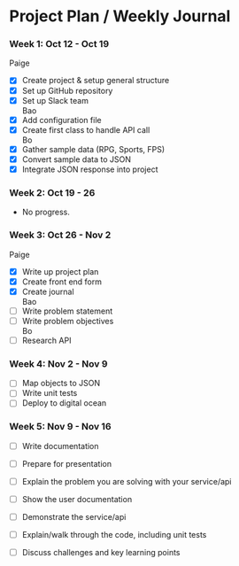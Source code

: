 # Project Plan / Weekly Journal

### Week 1: Oct 12 - Oct 19  
Paige    
- [X] Create project & setup general structure  
- [X] Set up GitHub repository  
- [X] Set up Slack team  
Bao  
- [X] Add configuration file  
- [X] Create first class to handle API call  
Bo  
- [X] Gather sample data (RPG, Sports, FPS)  
- [X] Convert sample data to JSON   
- [X] Integrate JSON response into project  

### Week 2: Oct 19 - 26  
- No progress.  

### Week 3: Oct 26 - Nov 2  
Paige    
- [X] Write up project plan  
- [X] Create front end form  
- [x] Create journal  
Bao  
- [ ] Write problem statement  
- [ ] Write problem objectives  
Bo  
- [ ] Research API  

### Week 4: Nov 2 - Nov 9  
- [ ] Map objects to JSON  
- [ ] Write unit tests  
- [ ] Deploy to digital ocean  

### Week 5: Nov 9 - Nov 16  
- [ ] Write documentation  
- [ ] Prepare for presentation  
- [ ] Explain the problem you are solving with your service/api  
- [ ] Show the user documentation  
- [ ] Demonstrate the service/api  
- [ ] Explain/walk through the code, including unit tests  
- [ ] Discuss challenges and key learning points  



